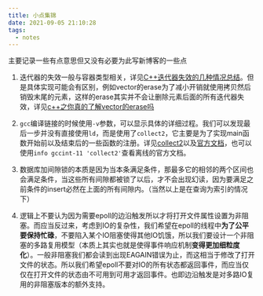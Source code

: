 ```yaml
---
title: 小点集锦
date: 2021-09-05 21:10:28
tags:
  - notes
---
```


主要记录一些有点意思但又没有必要为此写新博客的一些点

1. 迭代器的失效一般与容器类型相关，详见[C++迭代器失效的几种情况总结](https://www.cnblogs.com/fnlingnzb-learner/p/9300073.html)。但是具体实现可能会有区别，例如vector的erase为了减小开销就使用拷贝然后销毁末尾的元素，这样的erase其实并不会让删除元素后面的所有迭代器失效，详见[c++之你真的了解vector的erase吗](https://www.cnblogs.com/chaohacker/p/13024357.html)
2. `gcc`编译链接的时候使用`-v`参数，可以显示具体的详细过程。我们可以发现最后一步并没有直接使用`ld`，而是使用了`collect2`，它主要是为了实现main函数开始前以及结束后的一些函数的注册。详见[collect2](http://www.wanglianghome.org/2011/04/14/collect2/)以及[官方文档](https://gcc.gnu.org/onlinedocs/gccint/Collect2.html)，也可以使用`info gccint-11 'collect2'`查看离线的官方文档。
3. 数据库加间隙锁的本质是因为当本条满足条件，那最多它的相邻的两个区间也会满足条件，当这些所有间隙都被锁了以后，才不会出现幻读，因为要满足之前条件的insert必然在上面的所有间隙内。（当然以上是在查询为索引的情况下）

4. 逻辑上不要认为因为需要epoll的边沿触发所以才将打开文件属性设置为非阻塞。而应当反过来，考虑到IO的复杂性，我们希望在epoll的线程中**为了公平要保持忙碌**，不要陷入某个IO阻塞使得其他IO饥饿，所以我们要设计一个非阻塞的多路复用模型（本质上其实也就是使得事件响应机制**变得更加细粒度化**）。一般非阻塞我们都会读到出现EAGAIN错误为止，而这相当于修改了打开文件的状态。所以我们希望epoll不要对IO的所有状态都返回事件，而应当仅仅在打开文件的状态由不可用到可用才返回事件。也即边沿触发是对多路IO复用的非阻塞版本的额外支持。
